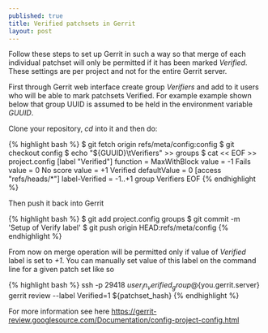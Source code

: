```yaml
---
published: true
title: Verified patchsets in Gerrit
layout: post
---
```

Follow these steps to set up Gerrit in such a way so that merge of each individual patchset will only be permitted if it has been marked *Verified*. These settings are per project and not for the entire Gerrit server. 

First through Gerrit web interface create group *Verifiers* and add to it users who will be able to mark patchsets Verified. For example example shown below that group UUID is assumed to be held in the environment variable *GUUID*.

Clone your repository, *cd* into it and then do:

{% highlight bash %}
$ git fetch origin refs/meta/config:config
$ git checkout config
$ echo "${GUUID}\tVerifiers" >> groups
$ cat << EOF >> project.config
[label "Verified"]
        function = MaxWithBlock
        value = -1 Fails
        value =  0 No score
        value = +1 Verified
        defaultValue = 0
[access "refs/heads/*"]
        label-Verified = -1..+1 group Verifiers
EOF
{% endhighlight %}

Then push it back into Gerrit

{% highlight bash %}
$ git add project.config groups
$ git commit -m 'Setup of Verify label'
$ git push origin HEAD:refs/meta/config
{% endhighlight %}

From now on merge operation will be permitted only if value of *Verified* label is set to *+1*. You can manually set value of this label on the command line for a given patch set like so

{% highlight bash %}
 ssh -p 29418 ${user_in_verified_group}@${you.gerrit.server} gerrit review --label Verified=1 ${patchset_hash}
{% endhighlight %}

For more information see here <https://gerrit-review.googlesource.com/Documentation/config-project-config.html>